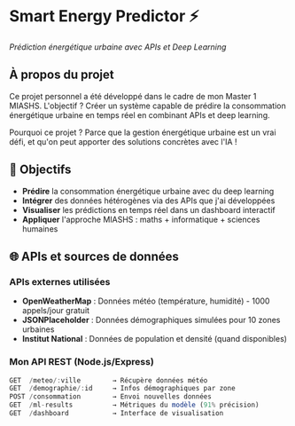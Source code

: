 # Smart Energy Predictor ⚡
*Prédiction énergétique urbaine avec APIs et Deep Learning*

## À propos du projet

Ce projet personnel a été développé dans le cadre de mon Master 1 MIASHS. L'objectif ? Créer un système capable de prédire la consommation énergétique urbaine en temps réel en combinant APIs et deep learning.

Pourquoi ce projet ? Parce que la gestion énergétique urbaine est un vrai défi, et qu'on peut apporter des solutions concrètes avec l'IA !

## 🎯 Objectifs

- **Prédire** la consommation énergétique urbaine avec du deep learning
- **Intégrer** des données hétérogènes via des APIs que j'ai développées
- **Visualiser** les prédictions en temps réel dans un dashboard interactif
- **Appliquer** l'approche MIASHS : maths + informatique + sciences humaines

## 🌐 APIs et sources de données

### APIs externes utilisées
- **OpenWeatherMap** : Données météo (température, humidité) - 1000 appels/jour gratuit
- **JSONPlaceholder** : Données démographiques simulées pour 10 zones urbaines
- **Institut National** : Données de population et densité (quand disponibles)

### Mon API REST (Node.js/Express)
```javascript
GET  /meteo/:ville        → Récupère données météo
GET  /demographie/:id     → Infos démographiques par zone
POST /consommation        → Envoi nouvelles données
GET  /ml-results          → Métriques du modèle (91% précision)
GET  /dashboard           → Interface de visualisation
